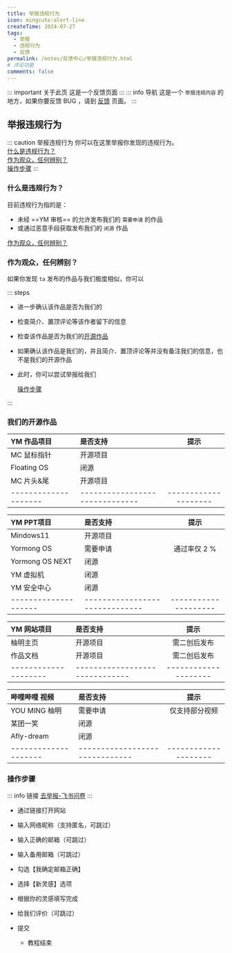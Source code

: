 ```yaml
---
title: 举报违规行为
icon: mingcute:alert-line
createTime: 2024-07-27
tags:
  - 举报
  - 违规行为
  - 反馈
permalink: /notes/反馈中心/举报违规行为.html
# 评论功能
comments: false
---
```


::: important 关于此页
这是一个反馈页面
:::
::: info 导航
这是一个 `举报违规内容` 的地方，如果你要反馈 BUG ，请到 [反馈](/notes/反馈中心/反馈.html) 页面。
:::

## <Icon name="mingcute:alert-line" color="currentColor" /> 举报违规行为

::: caution 举报违规行为
你可以在这里举报你发现的违规行为。  
[什么是违规行为？](#什么是违规行为)  
[作为观众，任何辨别？](#作为观众-任何辨别)  
[操作步骤](#操作步骤)
:::

### <Icon name="mingcute:question-line" color="currentColor" /> 什么是违规行为？

目前违规行为指的是：
- 未经 ==YM 审核== 的允许发布我们的 `需要申请` 的作品
- 或通过恶意手段获取发布我们的 `闭源` 作品

[作为观众，任何辨别？](#作为观众-任何辨别)

### <Icon name="mingcute:search-3-line" color="currentColor" /> 作为观众，任何辨别？

如果你发现 `ta` 发布的作品与我们极度相似，你可以

::: steps

- 进一步确认该作品是否为我们的
- 检查简介、置顶评论等该作者留下的信息
- 检查该作品是否为我们的[开源作品](#我们的开源作品)
- 如果确认该作品是我们的，并且简介、置顶评论等并没有备注我们的信息，也不是我们的开源作品
- 此时，你可以尝试举报给我们

   [操作步骤](#操作步骤)

:::

### <Icon name="mingcute:quill-pen-line" color="currentColor" /> 我们的开源作品

| <Icon name="fluent-emoji:open-book" color="currentColor" /> YM 作品项目                | 是否支持 |  提示  |
|:-                 |:-                                                                           |:-:     |
|MC 鼠标指针         | <Icon name="mingcute:quill-pen-line" color="#40c057" /> 开源项目 |        |
|Floating OS        | <Icon name="mingcute:forbid-circle-line" color="#fa5252" /> 闭源            |        |
|MC 片头&尾         | <Icon name="mingcute:quill-pen-line" color="#40c057" /> 开源项目  |        |
|--------------------|------------------------------|--------------------|

| <Icon name="fluent-emoji:keyboard" color="currentColor" /> YM PPT项目                 | 是否支持 |  提示  |
|:-                 |:-                                                                          |:-:     |
|Mindows11          | <Icon name="mingcute:quill-pen-line" color="#40c057" /> 开源项目             |       |
|Yormong OS         | <Icon name="mingcute:key-2-line" color="#228be6" /> 需要申请           | 通过率仅 2 % |
|Yormong OS NEXT    | <Icon name="mingcute:forbid-circle-line" color="#fa5252" /> 闭源             |       |
|YM 虚拟机           | <Icon name="mingcute:forbid-circle-line" color="#fa5252" /> 闭源             |       |
|YM 安全中心         | <Icon name="mingcute:forbid-circle-line" color="#fa5252" /> 闭源             |       |
|--------------------|------------------------------|--------------------|

| <Icon name="fluent-emoji:globe-showing-asia-australia" color="currentColor" /> YM 网站项目 | 是否支持 |  提示  |
|:-                 |:-                                                                          |:-:          |
|柚明主页            | <Icon name="mingcute:quill-pen-line" color="#40c057" /> 开源项目            | 需二创后发布 |
|作品文档            | <Icon name="mingcute:quill-pen-line" color="#40c057" /> 开源项目            | 需二创后发布 |
|--------------------|------------------------------|--------------------|

| <Icon name="mingcute:bilibili-line" color="#228be6" /> 哔哩哔哩 视频  | 是否支持          |  提示  |
|:-                 |:-                                                                   |:-:     |
|YOU MING 柚明       | <Icon name="mingcute:key-2-line" color="#228be6" /> 需要申请 | 仅支持部分视频 |
|某团一笑            | <Icon name="mingcute:forbid-circle-line" color="#fa5252" /> 闭源     |       |
|Afly-dream         | <Icon name="mingcute:forbid-circle-line" color="#fa5252" /> 闭源     |       |
|--------------------|------------------------------|--------------------|

### <Icon name="mingcute:cursor-3-line" color="currentColor" /> 操作步骤

::: info 链接
[去举报-飞书问卷](https://you-ming.feishu.cn/share/base/form/shrcngg2h2f2X7RJOiwy28tDjFf)
:::

- 通过链接打开网站
- 输入网络昵称（支持匿名，可跳过）
- 输入正确的邮箱（可跳过）
- 输入备用邮箱（可跳过）
- 勾选【我确定邮箱正确】
- 选择【新灵感】选项
- 根据你的灵感填写完成
- 给我们评价（可跳过）
- 提交

  - 教程结束
